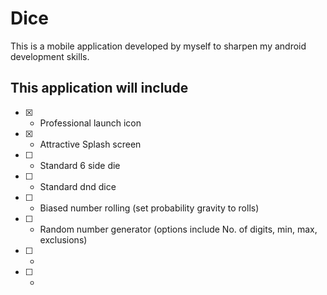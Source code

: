 # Dice
This is a mobile application developed by myself to sharpen my android development skills.

## This application will include
+ [x] - Professional launch icon
+ [x] - Attractive Splash screen
+ [ ] - Standard 6 side die
+ [ ] - Standard dnd dice
+ [ ] - Biased number rolling (set probability gravity to rolls)
+ [ ] - Random number generator (options include No. of digits, min, max, exclusions)
+ [ ] -
+ [ ] -

